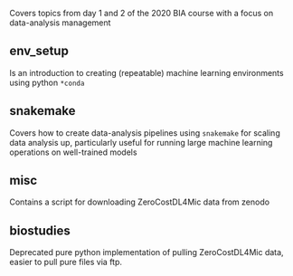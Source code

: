 Covers topics from day 1 and 2 of the 2020 BIA course with a focus on data-analysis management

## env_setup 

Is an introduction to creating (repeatable) machine learning environments using python `*conda`

## snakemake

Covers how to create data-analysis pipelines using `snakemake` for scaling data analysis up, particularly useful for running large machine learning operations on well-trained models

## misc

Contains a script for downloading ZeroCostDL4Mic data from zenodo

## biostudies

Deprecated pure python implementation of pulling ZeroCostDL4Mic data, easier to pull pure files via ftp.